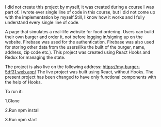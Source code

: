 I did not create this project by myself, it was created during a course I was part of. I wrote ever single line of code in this course, but I did not come up with the implementation by myself.Still, I know how it works and I fully understand every single line of code.


A page that simulates a real-life website for food ordering. Users can build their own burger and order it, not before logging in/signing up on the website. Firebase was used  for the authentication. Firebase was also used for storing other data from the users(like the built of the burger, name, address, zip code etc.). This project was created using React Hooks and Redux for managing the state.

The project is also live on the following address: https://my-burger-5df31.web.app/ 
The live project was built using React, without Hooks. The present project has been changed to have only functional components with the help of Hooks.



To run it:

1.Clone

2.Run npm install

3.Run npm start

